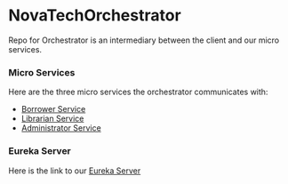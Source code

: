 # NovaTechOrchestrator
Repo for Orchestrator is an intermediary between the client and our micro services.

### Micro Services
Here are the three micro services the orchestrator communicates with:
- [Borrower Service](https://github.com/henryjyc/NovaTechBorrower)
- [Librarian Service](https://github.com/henryjyc/NovaTechLibrarian)
- [Administrator Service](https://github.com/henryjyc/NovaTechAdmin)

### Eureka Server
Here is the link to our [Eureka Server](https://github.com/henryjyc/NovaTechDiscovery)
